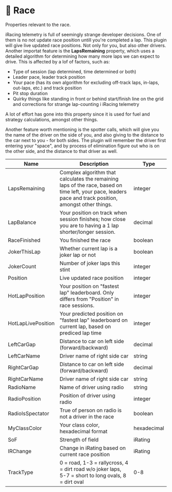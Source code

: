 # 🏁 Race

Properties relevant to the race.&#x20;

iRacing telemetry is full of seemingly strange developer decisions. One of them is no not update race position untill you're completed a lap. This plugin will give live updated race positions. Not only for you, but also other drivers. Another importat feature is the **LapsRemaining** property, which uses a detailed algorithm for determining how many more laps we can expect to drive. This is affected by a lof of factors, such as:

* Type of session (lap determined, time determined or both)
* Leader pace, leader track position
* Your pace (has its own algorithm for excluding off-track laps, in-laps, out-laps, etc.) and track position
* Pit stop duration
* Quirky things like standing in front or behind start/finish line on the grid and corrections for strange lap-counting i iRacing telemetry

A lot of effort has gone into this property since it is used for fuel and strategy calculations, amongst other things.&#x20;

Another feature worth mentioning is the spotter calls, which will give you the name of the driver on the side of you, and also giving to the distance to the car next to you - for both sides. The plugin will remember the driver first entering your "space", and by process of elimination figure out who is on the other side, and the distance to that driver as well.&#x20;

<table data-view="cards"><thead><tr><th>Name</th><th>Description</th><th>Type</th></tr></thead><tbody><tr><td>LapsRemaining</td><td>Complex algorithm that calculates the remaining laps of the race, based on time left, your pace, leaders pace and track position, amongst other things.</td><td>integer</td></tr><tr><td>LapBalance</td><td>Your position on track when session finishes; how close you are to having a 1 lap shorter/longer session.</td><td>decimal</td></tr><tr><td>RaceFinished</td><td>You finished the race</td><td>boolean</td></tr><tr><td>JokerThisLap</td><td>Whether current lap is a joker lap or not</td><td>boolean</td></tr><tr><td>JokerCount</td><td>Number of joker laps this stint</td><td>integer</td></tr><tr><td>Position</td><td>Live updated race position</td><td>integer</td></tr><tr><td>HotLapPosition</td><td>Your position on "fastest lap" leaderboard. Only differs from "Position" in race sessions.</td><td>integer</td></tr><tr><td>HotLapLivePosition</td><td>Your predicted position on "fastest lap" leaderboard on current lap, based on prediced lap time</td><td>integer</td></tr><tr><td>LeftCarGap</td><td>Distance to car on left side (forward/backward)</td><td>decimal</td></tr><tr><td>LeftCarName</td><td>Driver name of right side car</td><td>string</td></tr><tr><td>RightCarGap</td><td>Distance to car on left side (forward/backward)</td><td>decimal</td></tr><tr><td>RightCarName</td><td>Driver name of right side car</td><td>string</td></tr><tr><td>RadioName</td><td>Name of driver using radio</td><td>string</td></tr><tr><td>RadioPosition</td><td>Position of driver using radio</td><td>integer</td></tr><tr><td>RadioIsSpectator</td><td>True of person on radio is not a driver in the race</td><td>boolean</td></tr><tr><td>MyClassColor</td><td>Your class color, hexadecimal format</td><td>hexadecimal</td></tr><tr><td>SoF</td><td>Strength of field</td><td>iRating</td></tr><tr><td>IRChange</td><td>Change in iRating based on current race position</td><td>iRating</td></tr><tr><td>TrackType</td><td>0 = road, 1-3 = rallycross, 4 = dirt road w/o joker laps, 5-7 = short to long ovals, 8 = dirt oval</td><td>0-8</td></tr></tbody></table>



